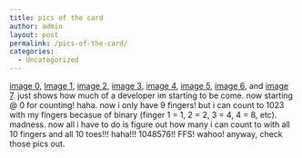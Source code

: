 ```yaml
---
title: pics of the card
author: admin
layout: post
permalink: /pics-of-the-card/
categories:
  - Uncategorized
---
```

[image 0][1], [Image 1][2], [image 2][3], [image 3][4], [image 4][5], [image 5][6], [image 6][7], and [image 7][8]. just shows how much of a developer im starting to be come. now starting @ 0 for counting! haha. now i only have 9 fingers! but i can count to 1023 with my fingers becasue of binary (finger 1 = 1, 2 = 2, 3 = 4, 4 = 8, etc). madness. now all i have to do is figure out how many i can count to with all 10 fingers and all 10 toes!!! haha!!! 1048576!! FFS! wahoo! anyway, check those pics out.

 [1]: http://lsnbackup.cust.nearlyfreespeech.net/20030814-new-video-card-000.jpg
 [2]: http://lsnbackup.cust.nearlyfreespeech.net/20030814-new-video-card-001.jpg
 [3]: http://lsnbackup.cust.nearlyfreespeech.net/20030814-new-video-card-002.jpg
 [4]: http://lsnbackup.cust.nearlyfreespeech.net/20030814-new-video-card-003.jpg
 [5]: http://lsnbackup.cust.nearlyfreespeech.net/20030814-new-video-card-004.jpg
 [6]: http://lsnbackup.cust.nearlyfreespeech.net/20030814-new-video-card-005.jpg
 [7]: http://lsnbackup.cust.nearlyfreespeech.net/20030814-new-video-card-006.jpg
 [8]: http://lsnbackup.cust.nearlyfreespeech.net/20030814-new-video-card-007.jpg